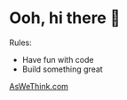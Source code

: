 # Ooh, hi there 👋

Rules:

* Have fun with code
* Build something great

[AsWeThink.com][aswethink]

[aswethink]: http://aswethink.com
